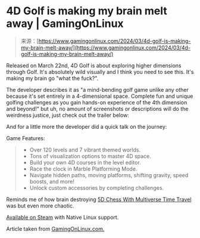 <!--yml
category: 未分类
date: 2024-05-29 12:42:38
-->

# 4D Golf is making my brain melt away | GamingOnLinux

> 来源：[https://www.gamingonlinux.com/2024/03/4d-golf-is-making-my-brain-melt-away/](https://www.gamingonlinux.com/2024/03/4d-golf-is-making-my-brain-melt-away/)

Released on March 22nd, 4D Golf is about exploring higher dimensions through Golf. It's absolutely wild visually and I think you need to see this. It's making my brain go "what the fuck?".

The developer describes it as "a mind-bending golf game unlike any other because it's set entirely in a 4-dimensional space. Complete fun and unique golfing challenges as you gain hands-on experience of the 4th dimension and beyond!" but uh, no amount of screenshots or descriptions will do the weirdness justice, just check out the trailer below:

And for a little more the developer did a quick talk on the journey:

Game Features:

> *   Over 120 levels and 7 vibrant themed worlds.
> *   Tons of visualization options to master 4D space.
> *   Build your own 4D courses in the level editor.
> *   Race the clock in Marble Platforming Mode.
> *   Navigate hidden paths, moving platforms, shifting gravity, speed boosts, and more!
> *   Unlock custom accessories by completing challenges.

Reminds me of how brain destroying [5D Chess With Multiverse Time Travel](https://www.gamingonlinux.com/2020/08/you-could-play-chess-but-why-not-play-5d-chess-with-multiverse-time-travel/) was but even more chaotic.

[Available on Steam](https://store.steampowered.com/app/2147950/4D_Golf/) with Native Linux support.

Article taken from [GamingOnLinux.com.](https://www.gamingonlinux.com/)
